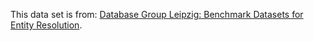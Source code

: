 This data set is from: [Database Group Leipzig: Benchmark Datasets for Entity Resolution](http://dbs.uni-leipzig.de/en/research/projects/object_matching/fever/benchmark_datasets_for_entity_resolution).

